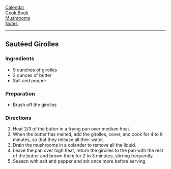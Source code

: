 [Calendar](https://github.com/vmsmith/EDT/blob/master/calendar.md)   
[Cook Book](https://github.com/vmsmith/CookBook/blob/master/README.md)   
[Mushrooms](https://github.com/vmsmith/CookBook/blob/master/mushrooms.md)    
[Notes](https://github.com/vmsmith/CookBook/blob/master/notes.md)   

---   

## Sautéed Girolles   

### Ingredients    
* 9 ounches of girolles
* 2 ounces of butter
* Salt and pepper

### Preparation   
* Brush off the girolles

### Directions   
1. Heat 2/3 of the butter in a frying pan over medium heat.
2. When the butter has melted, add the girolles, cover, and cook for 4 to 6 minutes, so that they release all their water.
3. Drain the mushrooms in a colander to remove all the liquid.
4. Leave the pan over high heat, return the girolles to the pan with the rest of the butter and brown them for 2 to 3 minutes, stirring frequently.
5. Season with salt and pepper and stir once more before serving.

